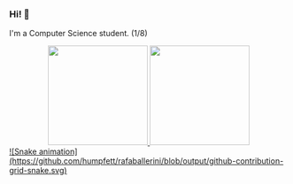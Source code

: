 ### Hi! 🐳
I'm a Computer Science student. (1/8)

<div align="center">
  <a href="https://github.com/humpfett">
  <img height="180em" src="https://github-readme-stats.vercel.app/api?username=humpfett&show_icons=true&theme=github_dark&include_all_commits=true&count_private=true"/>
  <img height="180em" src="https://github-readme-stats.vercel.app/api/top-langs/?username=humpfett&layout=compact&langs_count=7&theme=github_dark"/>
</div>
  
  
<div>
  ![Snake animation](https://github.com/humpfett/rafaballerini/blob/output/github-contribution-grid-snake.svg)
</div>
